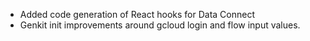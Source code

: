 - Added code generation of React hooks for Data Connect
- Genkit init improvements around gcloud login and flow input values.
